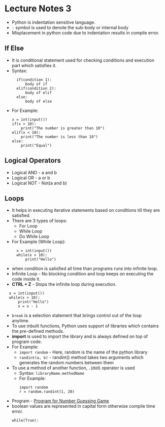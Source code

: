# Lecture Notes 3

* Python is indentation sensitive language.
* `:` symbol is used to denote the sub-body or internal body
* Misplacement in python code due to indentation results in compile error.

## If Else
* It is conditional statement used for checking conditions and execution part which satisfies it.
* Syntax:
  ```
    if(condition 1):
        body of if
    elif(condition 2):
        body of elif
    else:
        body of else
  ```
* For Example:
  ```
  x = int(input())
  if(x > 10):
      print("The number is greater than 10")
  elif(x < 10):
      print("The number is less than 10")
  else:
      print("Equal")
  ```
## Logical Operators
* Logical AND - a and b
* Logical OR - a or b
* Logical NOT - Not(a and b)

## Loops
* It helps in executing iterative statements based on conditions till they are satisfied.
* There are 3 types of loops:
  * For Loop
  * While Loop
  * Do While Loop
* For Example (While Loop):
  ```
    x = int(input())
    while(x > 10):
        print("Hello")
  ```
* when condition is satisfied all time than programs runs into infinite loop.
* Infinite Loop - No blocking condition and loop keeps on executing the code inside it.
* __CTRL + Z__ - Stops the infinite loop during execution.
```
  x = int(input())
  while(x > 10):
      print("Hello")
      x = x - 1
```
* `break` is a selection statement that brings control out of the loop anytime.
* To use inbuilt functions, Python uses support of libraries which contains the pre-defined methods.
* __import__ is used to import the library and is always defined on top of program code.
* For Example:
  * `import random` - Here, random is the name of the python library <br>
  * `randint(a, b)` - randint() method takes two arguments which generates the random numbers between them
* To use a method of another function, `.`(dot) operator is used
  * Syntax: `libraryName.methodName`
  * For Example:
    ```
    import random
    r = random.randint(1, 20)
    ```
* Program - [Program for Number Guessing Game](https://github.com/abhinavg916/ytcodehelp-python/blob/master/Lectures/Lecture%203/NumberGuessingGame.py)
* boolean values are represented in capital form otherwise compile time error.
  ```
  while(True):
  ```
